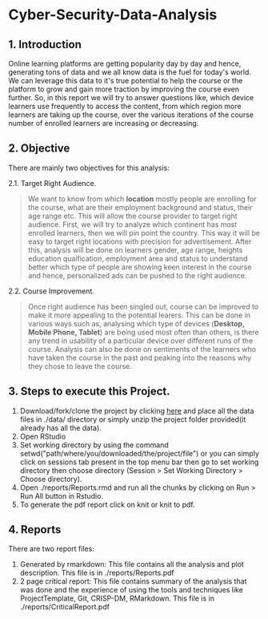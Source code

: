 # Cyber-Security-Data-Analysis

## 1. Introduction
Online learning platforms are getting popularity day by day and hence, generating tons of data and we all know data is the fuel for today's world. We can leverage this data to it's true potential to help the course or the platform to grow and gain more traction by improving the course even further. So, in this report we will try to answer questions like, which device learners use frequently to access the content, from which region more learners are taking up the course, over the various iterations of the course number of enrolled learners are increasing or decreasing.

## 2. Objective
There are mainly two objectives for this analysis:

2.1. Target Right Audience.

> We want to know from which **location** mostly people are enrolling for the course, what are their employment background and status, their age range etc. This will allow the course provider to target right audience. First, we will try to analyze which continent has most enrolled learners, then we will pin point the country. This way it will be easy to target right locations with precision for advertisement. After this, analysis will be done on learners gender, age range, heights education quaification, employment area and status to understand better which type of people are showing keen interest in the course and hence, personalized ads can be pushed to the right audience.

2.2. Course Improvement.

> Once right audience has been singled out, course can be improved to make it more appealing to the potential learers. This can be done in various ways such as, analysing which type of devices (**Desktop, Mobile Phone, Tablet**) are being used most often than others, is there any trend in usability of a particular device over different runs of the course. Analysis can also be done on sentiments of the learners who have taken the course in the past and peaking into the reasons why they chose to leave the course.

## 3. Steps to execute this Project.
1. Download/fork/clone the project by clicking [here](https://github.com/roshan-pandey/Cyber-Security-Course-Data-Analysis) and place all the data files in ./data/ directory or simply unzip the project folder provided(it already has all the data).
2. Open RStudio
3. Set working directory by using the command setwd("path/where/you/downloaded/the/project/file") or you can simply click on sessions tab present in the top menu bar then go to set working directory then choose directory (Session > Set Working Directory > Choose directory).
4. Open ./reports/Reports.rmd and run all the chunks by clicking on Run > Run All button in Rstudio.
5. To generate the pdf report click on knit or knit to pdf.

## 4. Reports
There are two report files:
1. Generated by rmarkdown: This file contains all the analysis and plot description. This file is in ./reports/Reports.pdf
2. 2 page critical report: This file contains summary of the analysis that was done and the experience of using the tools and techniques like ProjectTemplate, Git, CRISP-DM, RMarkdown. This file is in ./reports/CriticalReport.pdf